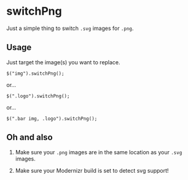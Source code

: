 # switchPng

Just a simple thing to switch `.svg` images for `.png`.

## Usage

Just target the image(s) you want to replace.

    $("img").switchPng();

or…

    $(".logo").switchPng();

or…

    $(".bar img, .logo").switchPng();

## Oh and also

1. Make sure your `.png` images are in the same location as your `.svg` images.

2. Make sure your Modernizr build is set to detect svg support!
